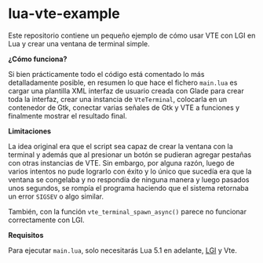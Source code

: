 # lua-vte-example

Este repositorio contiene un pequeño ejemplo de cómo usar VTE con LGI en Lua y crear una ventana de terminal simple.

__¿Cómo funciona?__

Si bien prácticamente todo el código está comentado lo más detalladamente posible, en resumen lo que hace el fichero `main.lua` es cargar una plantilla XML interfaz de usuario creada con Glade para crear toda la interfaz, crear una instancia de `VteTerminal`, colocarla en un contenedor de Gtk, conectar varias señales de Gtk y VTE a funciones y finalmente mostrar el resultado final.

__Limitaciones__

La idea original era que el script sea capaz de crear la ventana con la terminal y además que al presionar un botón se pudieran agregar pestañas con otras instancias de VTE. Sin embargo, por alguna razón, luego de varios intentos no pude lograrlo con éxito y lo único que sucedía era que la ventana se congelaba y no respondía de ninguna manera y luego pasados unos segundos, se rompía el programa haciendo que el sistema retornaba un error `SIGSEV` o algo similar.

También, con la función `vte_terminal_spawn_async()` parece no funcionar correctamente con LGI.

__Requisitos__

Para ejecutar `main.lua`, solo necesitarás Lua 5.1 en adelante, [LGI](https://github.com/pavouk/lgi) y Vte.
